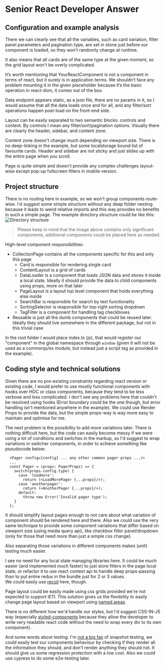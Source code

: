 # Senior React Developer Answer

## Configuration and example analysis
There we can clearly see that all the variables, such as card variation, filter panel parameters and pagination type, 
are set in stone just before our component is loaded, so they won’t randomly change at runtime.

It also means that all cards are of the same type at the given moment, so the grid layout won't be overly complicated.

It’s worth mentioning that YourReactComponent is not a component in terms of react, but it surely is in application terms.
We shouldn’t face any problem mounting it in the given placeholder because it’s the basic operation in react-dom, it comes out of the box.

Data endpoint appears static, as a json file, there are no params in it, 
so I would assume that all the data loads once and for all, and any filter/sort operations happen post-load on the front-end side.

Layout can be easily separated to two semantic blocks: controls and content. By controls I mean any filter/sort/pagination options.
Visually there are clearly the header, sidebar, and content zone.

Content zone doesn't change much depending on viewport size.
There is no deep-linking in the example, but some localstorage bound list of favourite cards. Header and sidebar are not sticky and just slides up with the entire page when you scroll. 

Page is quite simple and doesn't provide any complex challenges layout-wise except pop-up fullscreen filters in mobile version.

## Project structure

There is no routing here in example, so we won't group components route-wise. I'd suggest some simple structure without any deep folder nesting because it leads to weird relative imports and this way provides no benefits in such a simple page. The example directory structure could be like this:  
![Directory structure](https://i.imgur.com/DBw87LL.png)  
> Please keep in mind that the image above contains only significant components, additional components could be placed here as needed.

High-level component responsibilities:

- CollectionPage contains all the components specific for this and only this page
  - Card is responsible for rendering single card
  - ContentLayout is a grid of cards
  - DataLoader is a component that loads JSON data and stores it inside a local state. Ideally it should provide the data to child components using props, more on that later
  - PageLayout is a layout top level component that holds everything else inside
  - SearchBar is responsible for search by text functionality
  - SortingSelector is responsible for top-right sorting dropdown
  - TagFilter is a component for handling tag checkboxes
- Reusable is just all the dumb components that could be reused later. Ideally they should live somewhere in the different package, but not in this trivial case
 
In the root folder I would place index.ts (js), that would register our "component" in the global namespace through `window` (given it will not be used as a commonjs/es module, but instead just a script tag as provided in the example).
 
## Coding style and technical solutions
 
Given there are no pre-existing constraints regarding react version or existing code, I would prefer to use mostly functional components with hooks over HOC or class components, because they tend to be less verbose and less complicated. I don't see any problems here that couldn't be resolved using hooks (Error boundary could be the one though, but error handling isn't mentioned anywhere in the example). We could use Render Props to provide the data, but the simple props-way is way more easy to maintain and optimise for me.

The next problem is the possibility to add more variations later. There is nothing difficult here, but the code can easily become messy if we were using a lot of conditions and switches in the markup, so I'd suggest to wrap variations in switcher components, in order to  achieve something like pseudocode below:
```tsx
  <Pager config={config} ... any other common pager props .../>
  ...
  const Pager = (props: PagerProps) => {
    switch(props.config.type) {
      case 'loadmore': 
        return (<LoadMorePager {...props}/>);
      case 'anotherpager':
        return (<AnotherPager {...props}/>);
      default:
        throw new Error('Invalid pager type');
    }
  };
```
It should simplify layout pages enough to not care about what variation of component should be rendered here and there.
Also we could use the very same technique to provide some component variations that differ based on viewport size (using media query api), like checkbox filter panel/dropdown (only for those that need more than just a simple css change).

Also separating those variations in different components makes (unit) testing much easier.

I see no need for any local state managing libraries here. It could be much easier (and implemented much faster) to just store filters in the page local state, or refactor it to use react context api to handle deep props-passing than to put entire redux in the bundle just for 2 or 3 values.   
We could easily use [recoil](https://recoiljs.org/) here, though.

Page layout could be easily made using css grids provided we're not expected to support IE11. This solution gives us the flexibility to easily change page layout based on viewport using [named areas](https://developer.mozilla.org/en-US/docs/Web/CSS/CSS_Grid_Layout/Grid_Template_Areas).

There is no different how we'd handle our styles, but I'd suggest CSS-IN-JS way (especially [styled-components](https://styled-components.com/) because they allow the developer to write very readable react code without the need to wrap every div to its own component).

And some words about testing: I'm [not a big fan](joshribakoff.com/jest-snapshot-testing-considered-harmful/) of snapshot testing, we could easily test our components behaviour by checking if they render all the information they should, and don't render anything they should not. It should give us some regression protection with a low cost. Also we could use cypress to do some e2e-testing later.

